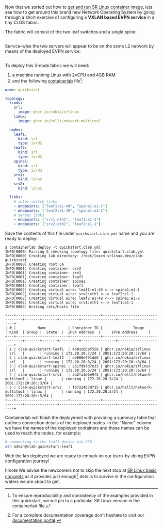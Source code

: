 <script type="text/javascript" src="https://cdn.jsdelivr.net/gh/hellt/drawio-js@main/embed2.js" async></script>

Now that we sorted out how to [get and run SR Linux container image](../get-started.md), lets see how to get around this brand new Network Operating System by going through a short exercise of configuring a **VXLAN based EVPN service** in a tiny CLOS fabric.

The fabric will consist of the two leaf switches and a single spine:

<div class="mxgraph" style="max-width:100%;border:1px solid transparent;margin:0 auto; display:block;" data-mxgraph="{&quot;page&quot;:0,&quot;zoom&quot;:2,&quot;highlight&quot;:&quot;#0000ff&quot;,&quot;nav&quot;:true,&quot;check-visible-state&quot;:true,&quot;resize&quot;:true,&quot;url&quot;:&quot;https://raw.githubusercontent.com/learn-srlinux/site/diagrams/quickstart.drawio&quot;}"></div>

Service-wise the two servers will appear to be on the same L2 network by means of the deployed EVPN service.

<div class="mxgraph" style="max-width:100%;border:1px solid transparent;margin:0 auto; display:block;" data-mxgraph="{&quot;page&quot;:1,&quot;zoom&quot;:2,&quot;highlight&quot;:&quot;#0000ff&quot;,&quot;nav&quot;:true,&quot;check-visible-state&quot;:true,&quot;resize&quot;:true,&quot;url&quot;:&quot;https://raw.githubusercontent.com/learn-srlinux/site/diagrams/quickstart.drawio&quot;}"></div>

To deploy this 3-node fabric we will need:

1. a machine running Linux with 2vCPU and 4GB RAM
2. and the following [containerlab](https://containerlab.srlinux.dev) file[^1]:

```yaml
name: quickstart

topology:
  kinds:
    srl:
      image: ghcr.io/nokia/srlinux
    linux:
      image: ghcr.io/hellt/network-multitool

  nodes:
    leaf1:
      kind: srl
      type: ixrd2
    leaf2:
      kind: srl
      type: ixrd2
    spine1:
      kind: srl
      type: ixrd3
    srv1:
      kind: linux
    srv2:
      kind: linux

  links:
    # inter-switch links
    - endpoints: ["leaf1:e1-49", "spine1:e1-1"]
    - endpoints: ["leaf2:e1-49", "spine1:e1-2"]
    # server links
    - endpoints: ["srv1:eth1", "leaf1:e1-1"]
    - endpoints: ["srv2:eth1", "leaf2:e1-1"]
```

Save the contents of this file under `quickstart.clab.yml` name and you are ready to deploy:
```
$ containerlab deploy -t quickstart.clab.yml
INFO[0000] Parsing & checking topology file: quickstart.clab.yml 
INFO[0000] Creating lab directory: /root/learn.srlinux.dev/clab-quickstart 
INFO[0000] Creating root CA                             
INFO[0001] Creating container: srv2                  
INFO[0001] Creating container: srv1                  
INFO[0001] Creating container: leaf2                    
INFO[0001] Creating container: spine1                   
INFO[0001] Creating container: leaf1                    
INFO[0002] Creating virtual wire: leaf1:e1-49 <--> spine1:e1-1 
INFO[0002] Creating virtual wire: srv2:eth1 <--> leaf2:e1-1 
INFO[0002] Creating virtual wire: leaf2:e1-49 <--> spine1:e1-2 
INFO[0002] Creating virtual wire: srv1:eth1 <--> leaf1:e1-1 
INFO[0003] Writing /etc/hosts file                      

+---+------------------------+--------------+---------------------------------+-------+-------+---------+----------------+----------------------+
| # |          Name          | Container ID |              Image              | Kind  | Group |  State  |  IPv4 Address  |     IPv6 Address     |
+---+------------------------+--------------+---------------------------------+-------+-------+---------+----------------+----------------------+
| 1 | clab-quickstart-leaf1  | 4b81c65af558 | ghcr.io/nokia/srlinux           | srl   |       | running | 172.20.20.7/24 | 2001:172:20:20::7/64 |
| 2 | clab-quickstart-leaf2  | de000e791dd6 | ghcr.io/nokia/srlinux           | srl   |       | running | 172.20.20.8/24 | 2001:172:20:20::8/64 |
| 3 | clab-quickstart-spine1 | 231fd97d7e33 | ghcr.io/nokia/srlinux           | srl   |       | running | 172.20.20.6/24 | 2001:172:20:20::6/64 |
| 4 | clab-quickstart-srv1   | 3a2fa1e6e9f5 | ghcr.io/hellt/network-multitool | linux |       | running | 172.20.20.3/24 | 2001:172:20:20::3/64 |
| 5 | clab-quickstart-srv2   | fb722453d715 | ghcr.io/hellt/network-multitool | linux |       | running | 172.20.20.5/24 | 2001:172:20:20::5/64 |
+---+------------------------+--------------+---------------------------------+-------+-------+---------+----------------+----------------------+
```

Containerlab will finish the deployment with providing a summary table that outlines connection details of the deployed nodes. In the "Name" column we have the names of the deployed containers and those names can be used to reach the nodes, for example:

```bash
# connecting to the leaf1 device via SSH
ssh admin@clab-quickstart-leaf1
```

With the lab deployed we are ready to embark on our learn-by-doing EVPN configuration journey!

!!!note
    We advise the newcomers not to skip the next stop at [SR Linux basic concepts](hwtypes.md) as it provides just enough[^2] details to survive in the configuration waters we are about to get.

[^1]: To ensure reproducibility and consistency of the examples provided in this quickstart, we will pin to a particular SR Linux version in the containerlab file.
[^2]: For a complete documentation coverage don't hesitate to visit our [documentation portal](https://bit.ly/iondoc).